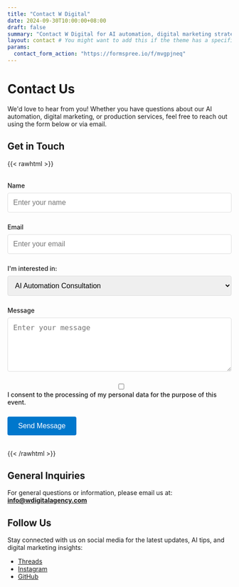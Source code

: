 ```yaml
---
title: "Contact W Digital"
date: 2024-09-30T10:00:00+08:00
draft: false
summary: "Contact W Digital for AI automation, digital marketing strategies, and production services."
layout: contact # You might want to add this if the theme has a specific contact layout
params:
  contact_form_action: "https://formspree.io/f/mvgpjneq"
---
```


# Contact Us

We'd love to hear from you! Whether you have questions about our AI automation, digital marketing, or production services, feel free to reach out using the form below or via email.

## Get in Touch

{{< rawhtml >}}
<form action="https://formspree.io/f/mvgpjneq" method="POST" class="contact-form" onsubmit="return validateForm()">
  <!-- Add honeypot field for spam protection -->
  <input type="text" name="_gotcha" style="display:none">
  
  <!-- Add form fields with better spam protection -->
  <input type="hidden" name="_subject" value="New contact from W Digital website">
  
  <div class="form-group">
    <label for="name">Name</label>
    <input type="text" class="form-control" id="name" name="name" placeholder="Enter your name" required>
    <span id="name-error" class="error-message" style="display: none; color: red;">Please enter your name</span>
  </div>
  
  <div class="form-group">
    <label for="email">Email</label>
    <input type="email" class="form-control" id="email" name="email" placeholder="Enter your email" required>
    <span id="email-error" class="error-message" style="display: none; color: red;">Please enter a valid email</span>
  </div>
  
  <div class="form-group">
    <label for="service">I'm interested in:</label>
    <select class="form-control" id="service" name="service">
      <option value="AI Automation">AI Automation Consultation</option>
      <option value="Digital Marketing">Digital Marketing Services</option>
      <option value="Production">Production Services</option>
      <option value="Multiple Services">Multiple Services</option>
    </select>
  </div>
  
  <div class="form-group">
    <label for="message">Message</label>
    <textarea class="form-control" id="message" name="message" placeholder="Enter your message" rows="5" required></textarea>
    <span id="message-error" class="error-message" style="display: none; color: red;">Please enter your message</span>
  </div>
  
  <div class="form-group">
    <div class="row">
      <div class="col-1">
        <div class="form-check">
          <input class="form-check-input" type="checkbox" id="consent" required>
          <label class="form-check-label" for="consent">
            I consent to the processing of my personal data for the purpose of this event.
          </label>
        </div>
      </div>
    </div>
  </div>
  <button type="submit" class="submit-button">
    <span class="default-text">Send Message</span>
    <span class="loading-text" style="display: none;">Sending...</span>
  </button>
</form>

<style>
.contact-form {
  max-width: 600px;
  margin: 2rem 0;
}
.form-group {
  margin-bottom: 1.5rem;
}
.contact-form label {
  display: block;
  margin-bottom: 0.5rem;
  font-weight: 500;
}
.contact-form input,
.contact-form select,
.contact-form textarea {
  width: 100%;
  padding: 0.75rem;
  border: 1px solid #ddd;
  border-radius: 4px;
  font-size: 1rem;
}
.contact-form button {
  background-color: #0077CC;
  color: white;
  border: none;
  padding: 0.75rem 1.5rem;
  font-size: 1rem;
  border-radius: 4px;
  cursor: pointer;
  transition: background-color 0.3s;
}
.contact-form button:hover {
  background-color: #005fa3;
}
.error-message {
  color: red;
  font-size: 0.8rem;
}
</style>

<script>
  function validateForm() {
    let valid = true;
    const name = document.getElementById('name');
    const email = document.getElementById('email');
    const message = document.getElementById('message');
    
    // Reset error states
    document.querySelectorAll('.error-message').forEach(el => el.style.display = 'none');
    
    if (!name.value.trim()) {
      document.getElementById('name-error').style.display = 'block';
      valid = false;
    }
    
    if (!email.value.trim() || !/^[^\s@]+@[^\s@]+\.[^\s@]+$/.test(email.value)) {
      document.getElementById('email-error').style.display = 'block';
      valid = false;
    }
    
    if (!message.value.trim()) {
      document.getElementById('message-error').style.display = 'block';
      valid = false;
    }
    
    return valid;
  }
</script>
{{< /rawhtml >}}

## General Inquiries

For general questions or information, please email us at:  
**[info@wdigitalagency.com](mailto:info@wdigitalagency.com)**

## Follow Us

Stay connected with us on social media for the latest updates, AI tips, and digital marketing insights:

- [Threads](https://www.threads.net/@w.digital.agency)
- [Instagram](https://www.instagram.com/w.digital.agency)
- [GitHub](https://github.com/w-digital-agency/)